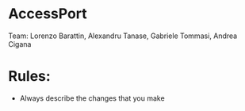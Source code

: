 # AccessPort

Team: Lorenzo Barattin, Alexandru Tanase, Gabriele Tommasi, Andrea Cigana

# Rules:
- Always describe the changes that you make